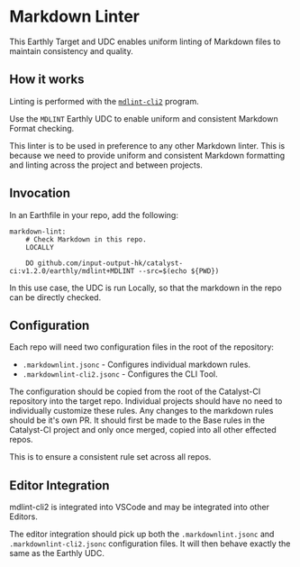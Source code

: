 # Markdown Linter

This Earthly Target and UDC enables uniform linting of Markdown files to maintain consistency and quality.

## How it works

Linting is performed with the [`mdlint-cli2`](https://github.com/DavidAnson/markdownlint-cli2) program.

Use the `MDLINT` Earthly UDC to enable uniform and consistent Markdown Format checking.

This linter is to be used in preference to any other Markdown linter.
This is because we need to provide uniform and consistent Markdown formatting and linting across the project and between projects.

## Invocation

In an Earthfile in your repo, add the following:

```earthfile
markdown-lint:
    # Check Markdown in this repo.
    LOCALLY

    DO github.com/input-output-hk/catalyst-ci:v1.2.0/earthly/mdlint+MDLINT --src=$(echo ${PWD})
```

In this use case, the UDC is run Locally, so that the markdown in the repo can be directly checked.

## Configuration

Each repo will need two configuration files in the root of the repository:

* `.markdownlint.jsonc` - Configures individual markdown rules.
* `.markdownlint-cli2.jsonc` - Configures the CLI Tool.

The configuration should be copied from the root of the Catalyst-CI repository into the target repo.
Individual projects should have no need to individually customize these rules.
Any changes to the markdown rules should be it's own PR.
It should first be made to the Base rules in the Catalyst-CI project and only once merged, copied into all other effected repos.

This is to ensure a consistent rule set across all repos.

## Editor Integration

mdlint-cli2 is integrated into VSCode and may be integrated into other Editors.

The editor integration should pick up both the `.markdownlint.jsonc` and `.markdownlint-cli2.jsonc` configuration files.
It will then behave exactly the same as the Earthly UDC.
